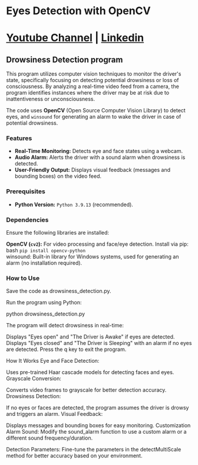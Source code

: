 # Eyes Detection with OpenCV
# [Youtube Channel](https://www.youtube.com/channel/UCrT5u-1_J1ogG4l0TKhj21g) | [Linkedin](https://www.linkedin.com/in/noureddin-sameer-45760a236/)
## Drowsiness Detection program

This program utilizes computer vision techniques to monitor the driver's state, specifically focusing on detecting potential drowsiness or loss of consciousness. By analyzing a real-time video feed from a camera, the program identifies instances where the driver may be at risk due to inattentiveness or unconsciousness.

The code uses **OpenCV** (Open Source Computer Vision Library) to detect eyes, and `winsound` for generating an alarm to wake the driver in case of potential drowsiness.

### Features
* **Real-Time Monitoring:** Detects eye and face states using a webcam.
* **Audio Alarm:** Alerts the driver with a sound alarm when drowsiness is detected.
* **User-Friendly Output:** Displays visual feedback (messages and bounding boxes) on the video feed.

### Prerequisites
* **Python Version:** `Python 3.9.13` (recommended).

### Dependencies
Ensure the following libraries are installed:

**OpenCV (`cv2`):** For video processing and face/eye detection.
Install via pip:
bash
`pip install opencv-python`  
winsound: Built-in library for Windows systems, used for generating an alarm (no installation required).

### How to Use

Save the code as drowsiness_detection.py.

Run the program using Python:

python drowsiness_detection.py  

The program will detect drowsiness in real-time:

Displays "Eyes open" and "The Driver is Awake" if eyes are detected.
Displays "Eyes closed" and "The Driver is Sleeping" with an alarm if no eyes are detected.
Press the q key to exit the program.

How It Works
Eye and Face Detection:

Uses pre-trained Haar cascade models for detecting faces and eyes.
Grayscale Conversion:

Converts video frames to grayscale for better detection accuracy.
Drowsiness Detection:

If no eyes or faces are detected, the program assumes the driver is drowsy and triggers an alarm.
Visual Feedback:

Displays messages and bounding boxes for easy monitoring.
Customization
Alarm Sound:
Modify the sound_alarm function to use a custom alarm or a different sound frequency/duration.

Detection Parameters:
Fine-tune the parameters in the detectMultiScale method for better accuracy based on your environment.

